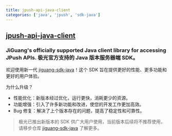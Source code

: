 ```yaml
---
title: jpush-api-java-client
categories: ['java', 'jpush', 'sdk-java']
---
```

## [jpush-api-java-client](https://github.com/jpush/jpush-api-java-client)

### JiGuang's officially supported Java client library for accessing JPush APIs.   极光官方支持的 Java 版本服务器端 SDK。

欢迎使用新一代 [jiguang-sdk-java](https://github.com/jpush/jiguang-sdk-java)！这个 SDK 旨在提供更好的性能、更多功能和更好的用户体验。

为什么升级？
* 性能优化：新版本经过优化，运行更快，消耗更少的资源。
* 功能增强：引入了许多新功能和改进，使您的开发工作更加高效。
* Bug 修复：解决了上个版本存在的问题，提高了稳定性和可靠性。

> 极光已推出新版本的 SDK 供广大用户使用，当前版本后续将不推荐使用，请移步仓库 [jiguang-sdk-java](https://github.com/jpush/jiguang-sdk-java) 了解更多。
